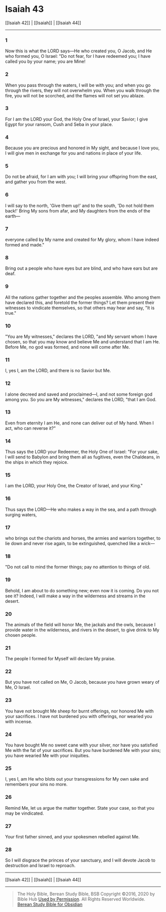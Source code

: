 # Isaiah 43

[[Isaiah 42]] | [[Isaiah]] | [[Isaiah 44]]

---

### 1
Now this is what the LORD says—He who created you, O Jacob, and He who formed you, O Israel: "Do not fear, for I have redeemed you; I have called you by your name; you are Mine!

### 2
When you pass through the waters, I will be with you; and when you go through the rivers, they will not overwhelm you. When you walk through the fire, you will not be scorched, and the flames will not set you ablaze.

### 3
For I am the LORD your God, the Holy One of Israel, your Savior; I give Egypt for your ransom, Cush and Seba in your place.

### 4
Because you are precious and honored in My sight, and because I love you, I will give men in exchange for you and nations in place of your life.

### 5
Do not be afraid, for I am with you; I will bring your offspring from the east, and gather you from the west.

### 6
I will say to the north, 'Give them up!' and to the south, 'Do not hold them back!' Bring My sons from afar, and My daughters from the ends of the earth—

### 7
everyone called by My name and created for My glory, whom I have indeed formed and made."

### 8
Bring out a people who have eyes but are blind, and who have ears but are deaf.

### 9
All the nations gather together and the peoples assemble. Who among them have declared this, and foretold the former things? Let them present their witnesses to vindicate themselves, so that others may hear and say, "It is true."

### 10
"You are My witnesses," declares the LORD, "and My servant whom I have chosen, so that you may know and believe Me and understand that I am He. Before Me, no god was formed, and none will come after Me.

### 11
I, yes I, am the LORD, and there is no Savior but Me.

### 12
I alone decreed and saved and proclaimed—I, and not some foreign god among you. So you are My witnesses," declares the LORD, "that I am God.

### 13
Even from eternity I am He, and none can deliver out of My hand. When I act, who can reverse it?"

### 14
Thus says the LORD your Redeemer, the Holy One of Israel: "For your sake, I will send to Babylon and bring them all as fugitives, even the Chaldeans, in the ships in which they rejoice.

### 15
I am the LORD, your Holy One, the Creator of Israel, and your King."

### 16
Thus says the LORD—He who makes a way in the sea, and a path through surging waters,

### 17
who brings out the chariots and horses, the armies and warriors together, to lie down and never rise again, to be extinguished, quenched like a wick—

### 18
"Do not call to mind the former things; pay no attention to things of old.

### 19
Behold, I am about to do something new; even now it is coming. Do you not see it? Indeed, I will make a way in the wilderness and streams in the desert.

### 20
The animals of the field will honor Me, the jackals and the owls, because I provide water in the wilderness, and rivers in the desert, to give drink to My chosen people.

### 21
The people I formed for Myself will declare My praise.

### 22
But you have not called on Me, O Jacob, because you have grown weary of Me, O Israel.

### 23
You have not brought Me sheep for burnt offerings, nor honored Me with your sacrifices. I have not burdened you with offerings, nor wearied you with incense.

### 24
You have bought Me no sweet cane with your silver, nor have you satisfied Me with the fat of your sacrifices. But you have burdened Me with your sins; you have wearied Me with your iniquities.

### 25
I, yes I, am He who blots out your transgressions for My own sake and remembers your sins no more.

### 26
Remind Me, let us argue the matter together. State your case, so that you may be vindicated.

### 27
Your first father sinned, and your spokesmen rebelled against Me.

### 28
So I will disgrace the princes of your sanctuary, and I will devote Jacob to destruction and Israel to reproach.

---

[[Isaiah 42]] | [[Isaiah]] | [[Isaiah 44]]

---

> The Holy Bible, Berean Study Bible, BSB
> Copyright &copy;2016, 2020 by Bible Hub
> [Used by Permission](https://berean.bible/terms.htm). All Rights Reserved Worldwide.
> [Berean Study Bible for Obsidian](https://github.com/gapmiss/berean-study-bible-for-obsidian)

